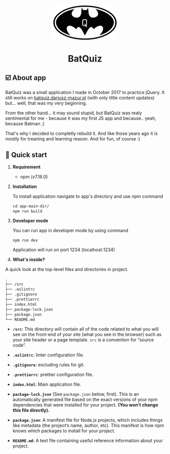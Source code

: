 <p align="center">
        <img alt="BatQuiz" src="src/assets/images/batQuiz.svg" width="200" />
</p>

<h1 align="center">
  BatQuiz
</h1>

## :ballot_box_with_check: About app

BatQuiz was a small application I made in October 2017 to practice jQuery. It still works on <a href="http://batquiz.dariusz-mazur.pl/" target="_blank">batquiz.dariusz-mazur.pl</a> (with only little content updates) but... well, that was my very beginning.

From the other hand... it may sound stupid, but BatQuiz was realy sentimental for me - because it was my first JS app and because.. yeah, because Batman ;)

That's why I decided to completly rebuild it. And like those years ago it is mostly for treaning and learning reason. And for fun, of course :)

## 🚀 Quick start

1.  **Requirement**

    - npm (v7.16.0)

2.  **Installation**

    To install application navigate to app's directory and use npm command

    ```shell
    cd app-main-dir/
    npm run build
    ```

3.  **Developer mode**

    You can run app in developer mode by using command

    ```shell
    npm run dev
    ```

    Application will run on port 1234 (localhost:1234)

4.  **What's inside?**

A quick look at the top-level files and directories in project.

    .
    ├── /src
    ├── .eslintrc
    ├── .gitignore
    ├── .prettierrc
    ├── index.html
    ├── package-lock.json
    ├── package.json
    └── README.md

- **`/src`**: This directory will contain all of the code related to what you will see on the front-end of your site (what you see in the browser) such as your site header or a page template. `src` is a convention for “source code”.

- **`.eslintrc`**: linter configuration file.

- **`.gitignore`**: excluding rules for git.

- **`.prettierrc`**: prettier configuration file.

- **`index.html`**: Main application file.

- **`package-lock.json`** (See `package.json` below, first). This is an automatically generated file based on the exact versions of your npm dependencies that were installed for your project. **(You won’t change this file directly).**

- **`package.json`**: A manifest file for Node.js projects, which includes things like metadata (the project’s name, author, etc). This manifest is how npm knows which packages to install for your project.

- **`README.md`**: A text file containing useful reference information about your project.
